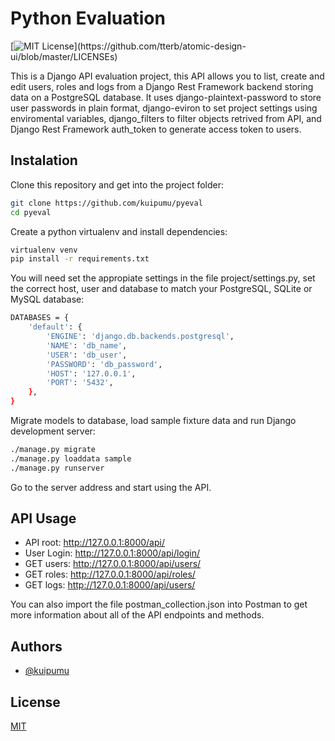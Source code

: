 # Python Evaluation

[![MIT License](https://img.shields.io/apm/l/atomic-design-ui.svg?)](https://github.com/tterb/atomic-design-ui/blob/master/LICENSEs)

This is a Django API evaluation project, this API allows you to list, create and edit users, roles and logs from a Django Rest Framework backend storing data on a PostgreSQL database. It uses django-plaintext-password to store user passwords in plain format, django-eviron to set project settings using enviromental variables, django_filters to filter objects retrived from API, and Django Rest Framework auth_token to generate access token to users.

## Instalation

Clone this repository and get into the project folder:

```bash
git clone https://github.com/kuipumu/pyeval
cd pyeval
```

Create a python virtualenv and install dependencies:

```bash
virtualenv venv
pip install -r requirements.txt  
```

You will need set the appropiate settings in the file project/settings.py, set the correct host, user and database to match your PostgreSQL, SQLite or MySQL database:

```bash
DATABASES = {
    'default': {
        'ENGINE': 'django.db.backends.postgresql',
        'NAME': 'db_name',
        'USER': 'db_user',
        'PASSWORD': 'db_password',
        'HOST': '127.0.0.1',
        'PORT': '5432',
    },
}
```

Migrate models to database, load sample fixture data and run Django development server:

```bash
./manage.py migrate
./manage.py loaddata sample  
./manage.py runserver
```

Go to the server address and start using the API.

## API Usage

- API root: http://127.0.0.1:8000/api/
- User Login: http://127.0.0.1:8000/api/login/
- GET users:  http://127.0.0.1:8000/api/users/
- GET roles:  http://127.0.0.1:8000/api/roles/
- GET logs:  http://127.0.0.1:8000/api/users/

You can also import the file postman_collection.json into Postman to get more information about all of the API endpoints and methods.

## Authors

- [@kuipumu](https://www.github.com/kuipumu)

  
## License

[MIT](https://choosealicense.com/licenses/mit/)

  
